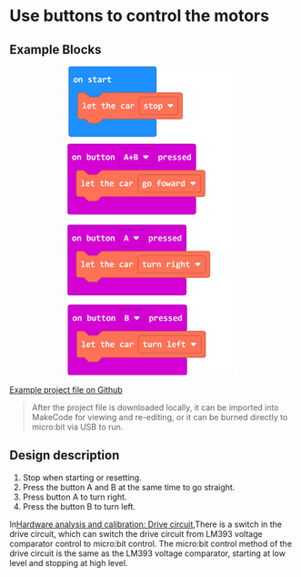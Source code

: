 # Use buttons to control the motors

## Example Blocks 

<div align=center>
<img src="../assets/Triode-Car_motor_control_1.png" width="300"/>
</div>

[Example project file on Github](https://github.com/Wind-stormger/Makecode/blob/master/microbit-Triode-car_motor_control_1.hex)

> After the project file is downloaded locally, it can be imported into MakeCode for viewing and re-editing, or it can be burned directly to micro:bit via USB to run. 

## Design description 

1. Stop when starting or resetting. 
2. Press the button A and B  at the same time to go straight.
3. Press button A to turn right. 
4. Press the button B to turn left. 

In[Hardware analysis and calibration: Drive circuit](../hardware/analysis&calibrate.html#Drive-circuit),There is a switch in the drive circuit, which can switch the drive circuit from LM393 voltage comparator control to micro:bit control. The micro:bit control method of the drive circuit is the same as the LM393 voltage comparator, starting at low level and stopping at high level. 